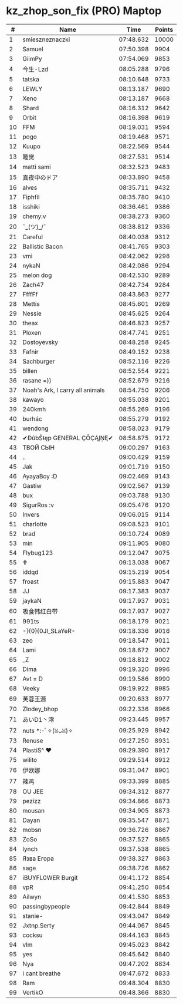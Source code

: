 # kz_zhop_son_fix (PRO) Maptop

|  # | Name | Time | Points |
|-------------- | -------------- | -------------- | -------------- | 
| 1 | smieszneznaczki | 07:48.632 | 10000 | 
| 2 | Samuel | 07:50.398 | 9904 | 
| 3 | GiimPy | 07:54.069 | 9853 | 
| 4 | 今生-Lzd | 08:05.288 | 9796 | 
| 5 | tatska | 08:10.648 | 9733 | 
| 6 | LEWLY | 08:13.187 | 9690 | 
| 7 | Xeno | 08:13.187 | 9668 | 
| 8 | Shard | 08:16.312 | 9642 | 
| 9 | Orbit | 08:16.398 | 9619 | 
| 10 | FFM | 08:19.031 | 9594 | 
| 11 | pogo | 08:19.468 | 9571 | 
| 12 | Kuupo | 08:22.569 | 9544 | 
| 13 | 睡觉 | 08:27.531 | 9514 | 
| 14 | matti sami | 08:32.523 | 9483 | 
| 15 | 真夜中のドア | 08:33.890 | 9458 | 
| 16 | alves | 08:35.711 | 9432 | 
| 17 | Fiphfil | 08:35.780 | 9410 | 
| 18 | isshiki | 08:36.461 | 9386 | 
| 19 | chemy:v | 08:38.273 | 9360 | 
| 20 | ¯\_(ツ)_/¯ | 08:38.812 | 9336 | 
| 21 | Careful | 08:40.038 | 9312 | 
| 22 | Ballistic Bacon | 08:41.765 | 9303 | 
| 23 | vmi | 08:42.062 | 9298 | 
| 24 | nykaN | 08:42.086 | 9294 | 
| 25 | melon dog | 08:42.530 | 9289 | 
| 26 | Zach47 | 08:42.734 | 9284 | 
| 27 | FfffFf | 08:43.863 | 9277 | 
| 28 | Mettis | 08:45.601 | 9269 | 
| 29 | Nessie | 08:45.625 | 9264 | 
| 30 | theax | 08:46.823 | 9257 | 
| 31 | Ploxen | 08:47.741 | 9251 | 
| 32 | Dostoyevsky | 08:48.258 | 9245 | 
| 33 | Fafnir | 08:49.152 | 9238 | 
| 34 | Sachburger | 08:52.116 | 9226 | 
| 35 | billen | 08:52.554 | 9221 | 
| 36 | rasane =)) | 08:52.679 | 9216 | 
| 37 | Noah's Ark, I carry all animals | 08:54.750 | 9206 | 
| 38 | kawayo | 08:55.038 | 9201 | 
| 39 | 240kmh | 08:55.269 | 9196 | 
| 40 | burhác | 08:55.279 | 9192 | 
| 41 | wendong | 08:58.023 | 9179 | 
| 42 | ✔ĐûbŠŧęp GENERAL ÇŌÇĄĮŅĘ✔ | 08:58.875 | 9172 | 
| 43 | ТВОЙ СЫН | 09:00.297 | 9163 | 
| 44 | .. | 09:00.429 | 9159 | 
| 45 | Jak | 09:01.719 | 9150 | 
| 46 | AyayaBoy :D | 09:02.469 | 9143 | 
| 47 | Gastiw | 09:02.567 | 9139 | 
| 48 | bux | 09:03.788 | 9130 | 
| 49 | SigurRos :v | 09:05.476 | 9120 | 
| 50 | Invers | 09:06.015 | 9114 | 
| 51 | charlotte | 09:08.523 | 9101 | 
| 52 | brad | 09:10.724 | 9089 | 
| 53 | min | 09:11.905 | 9080 | 
| 54 | Flybug123 | 09:12.047 | 9075 | 
| 55 | ✟ | 09:13.038 | 9067 | 
| 56 | iddqd | 09:15.219 | 9054 | 
| 57 | froast | 09:15.883 | 9047 | 
| 58 | JJ | 09:17.383 | 9037 | 
| 59 | jaykaN | 09:17.937 | 9031 | 
| 60 | 吸食韩红白带 | 09:17.937 | 9027 | 
| 61 | 991ts | 09:18.179 | 9021 | 
| 62 | -}{0}{0JI_SLaYeR- | 09:18.336 | 9016 | 
| 63 | zeo | 09:18.547 | 9011 | 
| 64 | Lami | 09:18.672 | 9007 | 
| 65 | _Z | 09:18.812 | 9002 | 
| 66 | Dima | 09:19.320 | 8996 | 
| 67 | Avt = D | 09:19.586 | 8990 | 
| 68 | Veeky | 09:19.922 | 8985 | 
| 69 | 芙蓉王源 | 09:20.633 | 8977 | 
| 70 | Zlodey_bhop | 09:22.336 | 8966 | 
| 71 | あいD1丶澪 | 09:23.445 | 8957 | 
| 72 | nuts *:･ﾟ✧(ꈍᴗꈍ)✧ | 09:25.929 | 8942 | 
| 73 | Renuse | 09:27.250 | 8931 | 
| 74 | PlastiS^ ♥ | 09:29.390 | 8917 | 
| 75 | wilito | 09:29.514 | 8912 | 
| 76 | 伊欧娜 | 09:31.047 | 8901 | 
| 77 | 辣鸡 | 09:33.399 | 8885 | 
| 78 | OU JEE | 09:34.312 | 8877 | 
| 79 | pezizz | 09:34.866 | 8873 | 
| 80 | mousan | 09:34.905 | 8873 | 
| 81 | Dayan | 09:35.547 | 8871 | 
| 82 | mobsn | 09:36.726 | 8867 | 
| 83 | ZoSo | 09:37.527 | 8865 | 
| 84 | lynch | 09:37.538 | 8865 | 
| 85 | Язва Егора | 09:38.327 | 8863 | 
| 86 | sage | 09:38.726 | 8862 | 
| 87 | iBUYFL0WER Burgit | 09:41.172 | 8854 | 
| 88 | vpR | 09:41.250 | 8854 | 
| 89 | Ailwyn | 09:41.530 | 8853 | 
| 90 | passingbypeople | 09:42.844 | 8849 | 
| 91 | stanie- | 09:43.047 | 8849 | 
| 92 | Jxtnp.Serty | 09:44.067 | 8845 | 
| 93 | cocksu | 09:44.163 | 8845 | 
| 94 | vlm | 09:45.023 | 8842 | 
| 95 | yes | 09:45.642 | 8840 | 
| 96 | Nya | 09:47.202 | 8834 | 
| 97 | i cant breathe | 09:47.672 | 8833 | 
| 98 | Ram | 09:48.304 | 8830 | 
| 99 | VertikO | 09:48.366 | 8830 | 

